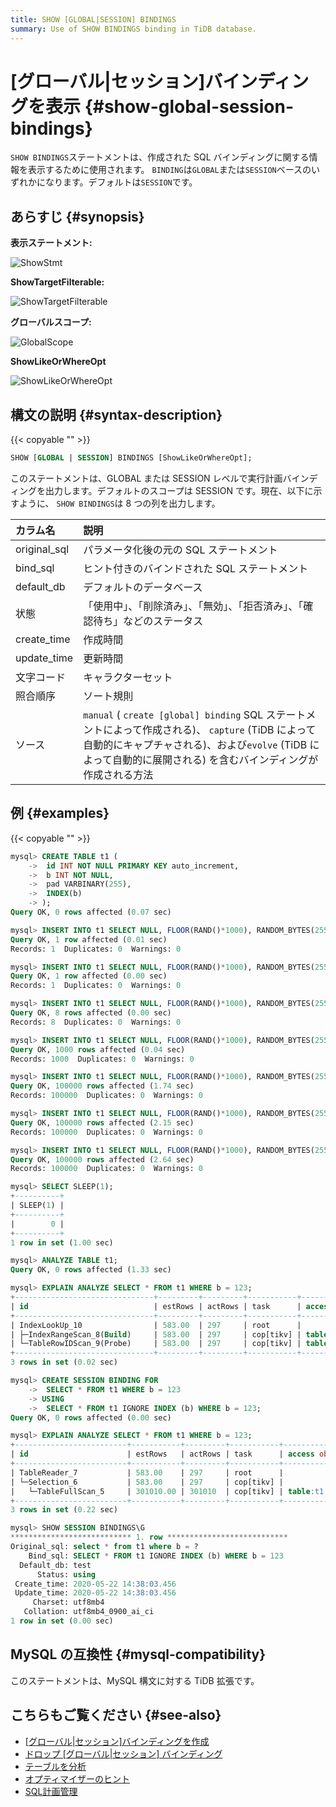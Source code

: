 ```yaml
---
title: SHOW [GLOBAL|SESSION] BINDINGS
summary: Use of SHOW BINDINGS binding in TiDB database.
---
```


# [グローバル|セッション]バインディングを表示 {#show-global-session-bindings}

`SHOW BINDINGS`ステートメントは、作成された SQL バインディングに関する情報を表示するために使用されます。 `BINDING`は`GLOBAL`または`SESSION`ベースのいずれかになります。デフォルトは`SESSION`です。

## あらすじ {#synopsis}

**表示ステートメント:**

![ShowStmt](/media/sqlgram/ShowStmt.png)

**ShowTargetFilterable:**

![ShowTargetFilterable](/media/sqlgram/ShowTargetFilterable.png)

**グローバルスコープ:**

![GlobalScope](/media/sqlgram/GlobalScope.png)

**ShowLikeOrWhereOpt**

![ShowLikeOrWhereOpt](/media/sqlgram/ShowLikeOrWhereOpt.png)

## 構文の説明 {#syntax-description}

{{< copyable "" >}}

```sql
SHOW [GLOBAL | SESSION] BINDINGS [ShowLikeOrWhereOpt];
```

このステートメントは、GLOBAL または SESSION レベルで実行計画バインディングを出力します。デフォルトのスコープは SESSION です。現在、以下に示すように、 `SHOW BINDINGS`は 8 つの列を出力します。

| カラム名         | 説明                                                                                                                                                |
| :----------- | :------------------------------------------------------------------------------------------------------------------------------------------------ |
| original_sql | パラメータ化後の元の SQL ステートメント                                                                                                                            |
| bind_sql     | ヒント付きのバインドされた SQL ステートメント                                                                                                                         |
| default_db   | デフォルトのデータベース                                                                                                                                      |
| 状態           | 「使用中」、「削除済み」、「無効」、「拒否済み」、「確認待ち」などのステータス                                                                                                           |
| create_time  | 作成時間                                                                                                                                              |
| update_time  | 更新時間                                                                                                                                              |
| 文字コード        | キャラクターセット                                                                                                                                         |
| 照合順序         | ソート規則                                                                                                                                             |
| ソース          | `manual` ( `create [global] binding` SQL ステートメントによって作成される)、 `capture` (TiDB によって自動的にキャプチャされる)、および`evolve` (TiDB によって自動的に展開される) を含むバインディングが作成される方法 |

## 例 {#examples}

{{< copyable "" >}}

```sql
mysql> CREATE TABLE t1 (
    ->  id INT NOT NULL PRIMARY KEY auto_increment,
    ->  b INT NOT NULL,
    ->  pad VARBINARY(255),
    ->  INDEX(b)
    -> );
Query OK, 0 rows affected (0.07 sec)

mysql> INSERT INTO t1 SELECT NULL, FLOOR(RAND()*1000), RANDOM_BYTES(255) FROM dual;
Query OK, 1 row affected (0.01 sec)
Records: 1  Duplicates: 0  Warnings: 0

mysql> INSERT INTO t1 SELECT NULL, FLOOR(RAND()*1000), RANDOM_BYTES(255) FROM t1 a JOIN t1 b JOIN t1 c LIMIT 100000;
Query OK, 1 row affected (0.00 sec)
Records: 1  Duplicates: 0  Warnings: 0

mysql> INSERT INTO t1 SELECT NULL, FLOOR(RAND()*1000), RANDOM_BYTES(255) FROM t1 a JOIN t1 b JOIN t1 c LIMIT 100000;
Query OK, 8 rows affected (0.00 sec)
Records: 8  Duplicates: 0  Warnings: 0

mysql> INSERT INTO t1 SELECT NULL, FLOOR(RAND()*1000), RANDOM_BYTES(255) FROM t1 a JOIN t1 b JOIN t1 c LIMIT 100000;
Query OK, 1000 rows affected (0.04 sec)
Records: 1000  Duplicates: 0  Warnings: 0

mysql> INSERT INTO t1 SELECT NULL, FLOOR(RAND()*1000), RANDOM_BYTES(255) FROM t1 a JOIN t1 b JOIN t1 c LIMIT 100000;
Query OK, 100000 rows affected (1.74 sec)
Records: 100000  Duplicates: 0  Warnings: 0

mysql> INSERT INTO t1 SELECT NULL, FLOOR(RAND()*1000), RANDOM_BYTES(255) FROM t1 a JOIN t1 b JOIN t1 c LIMIT 100000;
Query OK, 100000 rows affected (2.15 sec)
Records: 100000  Duplicates: 0  Warnings: 0

mysql> INSERT INTO t1 SELECT NULL, FLOOR(RAND()*1000), RANDOM_BYTES(255) FROM t1 a JOIN t1 b JOIN t1 c LIMIT 100000;
Query OK, 100000 rows affected (2.64 sec)
Records: 100000  Duplicates: 0  Warnings: 0

mysql> SELECT SLEEP(1);
+----------+
| SLEEP(1) |
+----------+
|        0 |
+----------+
1 row in set (1.00 sec)

mysql> ANALYZE TABLE t1;
Query OK, 0 rows affected (1.33 sec)

mysql> EXPLAIN ANALYZE SELECT * FROM t1 WHERE b = 123;
+-------------------------------+---------+---------+-----------+----------------------+---------------------------------------------------------------------------+-----------------------------------+----------------+------+
| id                            | estRows | actRows | task      | access object        | execution info                                                            | operator info                     | memory         | disk |
+-------------------------------+---------+---------+-----------+----------------------+---------------------------------------------------------------------------+-----------------------------------+----------------+------+
| IndexLookUp_10                | 583.00  | 297     | root      |                      | time:10.545072ms, loops:2, rpc num: 1, rpc time:398.359µs, proc keys:297  |                                   | 109.1484375 KB | N/A  |
| ├─IndexRangeScan_8(Build)     | 583.00  | 297     | cop[tikv] | table:t1, index:b(b) | time:0s, loops:4                                                          | range:[123,123], keep order:false | N/A            | N/A  |
| └─TableRowIDScan_9(Probe)     | 583.00  | 297     | cop[tikv] | table:t1             | time:12ms, loops:4                                                        | keep order:false                  | N/A            | N/A  |
+-------------------------------+---------+---------+-----------+----------------------+---------------------------------------------------------------------------+-----------------------------------+----------------+------+
3 rows in set (0.02 sec)

mysql> CREATE SESSION BINDING FOR
    ->  SELECT * FROM t1 WHERE b = 123
    -> USING
    ->  SELECT * FROM t1 IGNORE INDEX (b) WHERE b = 123;
Query OK, 0 rows affected (0.00 sec)

mysql> EXPLAIN ANALYZE SELECT * FROM t1 WHERE b = 123;
+-------------------------+-----------+---------+-----------+---------------+--------------------------------------------------------------------------------+--------------------+---------------+------+
| id                      | estRows   | actRows | task      | access object | execution info                                                                 | operator info      | memory        | disk |
+-------------------------+-----------+---------+-----------+---------------+--------------------------------------------------------------------------------+--------------------+---------------+------+
| TableReader_7           | 583.00    | 297     | root      |               | time:222.32506ms, loops:2, rpc num: 1, rpc time:222.078952ms, proc keys:301010 | data:Selection_6   | 88.6640625 KB | N/A  |
| └─Selection_6           | 583.00    | 297     | cop[tikv] |               | time:224ms, loops:298                                                          | eq(test.t1.b, 123) | N/A           | N/A  |
|   └─TableFullScan_5     | 301010.00 | 301010  | cop[tikv] | table:t1      | time:220ms, loops:298                                                          | keep order:false   | N/A           | N/A  |
+-------------------------+-----------+---------+-----------+---------------+--------------------------------------------------------------------------------+--------------------+---------------+------+
3 rows in set (0.22 sec)

mysql> SHOW SESSION BINDINGS\G
*************************** 1. row ***************************
Original_sql: select * from t1 where b = ?
    Bind_sql: SELECT * FROM t1 IGNORE INDEX (b) WHERE b = 123
  Default_db: test
      Status: using
 Create_time: 2020-05-22 14:38:03.456
 Update_time: 2020-05-22 14:38:03.456
     Charset: utf8mb4
   Collation: utf8mb4_0900_ai_ci
1 row in set (0.00 sec)
```

## MySQL の互換性 {#mysql-compatibility}

このステートメントは、MySQL 構文に対する TiDB 拡張です。

## こちらもご覧ください {#see-also}

-   [[グローバル|セッション]バインディングを作成](/sql-statements/sql-statement-create-binding.md)
-   [ドロップ [グローバル|セッション] バインディング](/sql-statements/sql-statement-drop-binding.md)
-   [テーブルを分析](/sql-statements/sql-statement-analyze-table.md)
-   [オプティマイザーのヒント](/optimizer-hints.md)
-   [SQL計画管理](/sql-plan-management.md)
